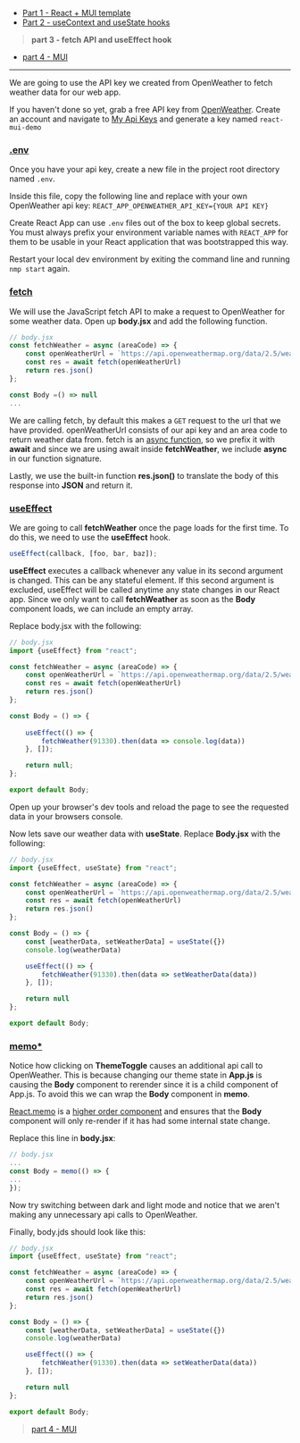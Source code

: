 + [Part 1 - React + MUI template](https://github.com/rosealexander/react-mui-workshop/tree/part1-react+mui-template)
+ [Part 2 - useContext and useState hooks](https://github.com/rosealexander/react-mui-workshop/tree/part2-useContext%26useState)
> **part 3 - fetch API and useEffect hook**
+ [part 4 - MUI](https://github.com/rosealexander/react-mui-workshop/tree/part4-MUI)
___
We are going to use the API key we created from OpenWeather to fetch weather data for our web app.

If you haven't done so yet, grab a free API key from [OpenWeather](https://openweathermap.org/api).
Create an account and navigate to [My Api Keys](https://home.openweathermap.org/api_keys)
and generate a key named `react-mui-demo`

### [.env](https://create-react-app.dev/docs/adding-custom-environment-variables/)
Once you have your api key, create a new file in the project root directory named `.env`.

Inside this file, copy the following line and replace with your own OpenWeather api key:
`REACT_APP_OPENWEATHER_API_KEY={YOUR API KEY}`

Create React App can use `.env` files out of the box to keep global secrets. You must always prefix your environment 
variable names with `REACT_APP` for them to be usable in your React application that was bootstrapped this way. 

Restart your local dev environment by exiting the command line and running `nmp start` again.

### [fetch](https://developer.mozilla.org/en-US/docs/Web/API/Fetch_API)
We will use the JavaScript fetch API to make a request to OpenWeather for some weather data. Open up **body.jsx** and
add the following function.

```jsx
// body.jsx
const fetchWeather = async (areaCode) => {
    const openWeatherUrl = `https://api.openweathermap.org/data/2.5/weather?zip=${areaCode}&units=imperial&appid=${process.env.REACT_APP_OPENWEATHER_API_KEY}`
    const res = await fetch(openWeatherUrl)
    return res.json()
};

const Body =() => null
...
```
We are calling fetch, by default this makes a `GET` request to the url that we have provided. openWeatherUrl consists of
our api key and an area code to return weather data from. fetch is an
[async function,](https://developer.mozilla.org/en-US/docs/Web/JavaScript/Reference/Statements/async_function) so we 
prefix it with **await** and since we are using await inside **fetchWeather**, we include **async** in our function 
signature. 

Lastly, we use the built-in function **res.json()** to translate the body of this response into **JSON** and return it.

### [useEffect](https://reactjs.org/docs/hooks-reference.html#useeffect)
We are going to call **fetchWeather** once the page loads for the first time. To do this, we need to use the 
**useEffect** hook. 

```jsx
useEffect(callback, [foo, bar, baz]);
```
**useEffect** executes a callback whenever any value in its second argument is changed. This can be any stateful 
element. If this second argument is excluded, useEffect will be called anytime any state changes in our React app.
Since we only want to call **fetchWeather** as soon as the **Body** component loads, we can include an empty array.

Replace body.jsx with the following:
```jsx
// body.jsx
import {useEffect} from "react";

const fetchWeather = async (areaCode) => {
    const openWeatherUrl = `https://api.openweathermap.org/data/2.5/weather?zip=${areaCode}&units=imperial&appid=${process.env.REACT_APP_OPENWEATHER_API_KEY}`
    const res = await fetch(openWeatherUrl)
    return res.json()
};

const Body = () => {
    
    useEffect(() => {
        fetchWeather(91330).then(data => console.log(data))
    }, []);

    return null;
};

export default Body;
```
Open up your browser's dev tools and reload the page to see the requested data in your browsers console.

Now lets save our weather data with **useState**. Replace **Body.jsx** with the following:

```jsx
// body.jsx
import {useEffect, useState} from "react";

const fetchWeather = async (areaCode) => {
    const openWeatherUrl = `https://api.openweathermap.org/data/2.5/weather?zip=${areaCode}&units=imperial&appid=${process.env.REACT_APP_OPENWEATHER_API_KEY}`
    const res = await fetch(openWeatherUrl)
    return res.json()
};

const Body = () => {
    const [weatherData, setWeatherData] = useState({})
    console.log(weatherData)

    useEffect(() => {
        fetchWeather(91330).then(data => setWeatherData(data))
    }, []);

    return null
};

export default Body;
```

### [memo*](https://reactjs.org/docs/hooks-reference.html#memo)
Notice how clicking on **ThemeToggle** causes an additional api call to OpenWeather.
This is because changing our theme state in **App.js** is causing the **Body** component to rerender since it is a child
component of App.js. To avoid this we can wrap the **Body** component in **memo**.

[React.memo](https://reactjs.org/docs/react-api.html#reactmemo) is a 
[higher order component](https://reactjs.org/docs/higher-order-components.html) and ensures that the **Body** component
will only re-render if it has had some internal state change.

Replace this line in **body.jsx**:
```jsx
// body.jsx
...
const Body = memo(() => {
...
});
```
Now try switching between dark and light mode and notice that we aren't making any unnecessary api calls to OpenWeather.

Finally, body.jds should look like this:
```jsx
// body.jsx
import {useEffect, useState} from "react";

const fetchWeather = async (areaCode) => {
    const openWeatherUrl = `https://api.openweathermap.org/data/2.5/weather?zip=${areaCode}&units=imperial&appid=${process.env.REACT_APP_OPENWEATHER_API_KEY}`
    const res = await fetch(openWeatherUrl)
    return res.json()
};

const Body = () => {
    const [weatherData, setWeatherData] = useState({})
    console.log(weatherData)

    useEffect(() => {
        fetchWeather(91330).then(data => setWeatherData(data))
    }, []);

    return null
};

export default Body;
```

> [part 4 - MUI](https://github.com/rosealexander/react-mui-workshop/tree/part4-MUI)
